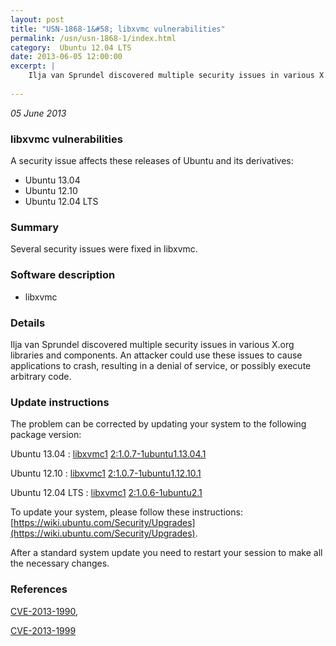 ```yaml
---
layout: post
title: "USN-1868-1&#58; libxvmc vulnerabilities"
permalink: /usn/usn-1868-1/index.html
category:  Ubuntu 12.04 LTS
date: 2013-06-05 12:00:00
excerpt: |
    Ilja van Sprundel discovered multiple security issues in various X.org libraries and components. An attacker could use these issues to cause applications to crash, resulting in a denial of service, or possibly execute arbitrary code. 
    
--- 
```

 
 

*05 June 2013*

### libxvmc vulnerabilities

A security issue affects these releases of Ubuntu and its derivatives:

* Ubuntu 13.04
* Ubuntu 12.10
* Ubuntu 12.04 LTS

### Summary

Several security issues were fixed in libxvmc. 

### Software description

* libxvmc 

### Details

Ilja van Sprundel discovered multiple security issues in various X.org libraries and components. An attacker could use these issues to cause applications to crash, resulting in a denial of service, or possibly execute arbitrary code. 

### Update instructions

The problem can be corrected by updating your system to the following package version:

Ubuntu 13.04
 : [libxvmc1](https://launchpad.net/ubuntu/+source/libxvmc) <span> [2:1.0.7-1ubuntu1.13.04.1](https://launchpad.net/ubuntu/+source/libxvmc/2:1.0.7-1ubuntu1.13.04.1) </span> 

Ubuntu 12.10
 : [libxvmc1](https://launchpad.net/ubuntu/+source/libxvmc) <span> [2:1.0.7-1ubuntu1.12.10.1](https://launchpad.net/ubuntu/+source/libxvmc/2:1.0.7-1ubuntu1.12.10.1) </span> 

Ubuntu 12.04 LTS
 : [libxvmc1](https://launchpad.net/ubuntu/+source/libxvmc) <span> [2:1.0.6-1ubuntu2.1](https://launchpad.net/ubuntu/+source/libxvmc/2:1.0.6-1ubuntu2.1) </span> 

To update your system, please follow these instructions: [https://wiki.ubuntu.com/Security/Upgrades](https://wiki.ubuntu.com/Security/Upgrades).

After a standard system update you need to restart your session to make all the necessary changes. 

### References

 
 [CVE-2013-1990](http://people.ubuntu.com/~ubuntu-security/cve/CVE-2013-1990), 

 [CVE-2013-1999](http://people.ubuntu.com/~ubuntu-security/cve/CVE-2013-1999)
 

